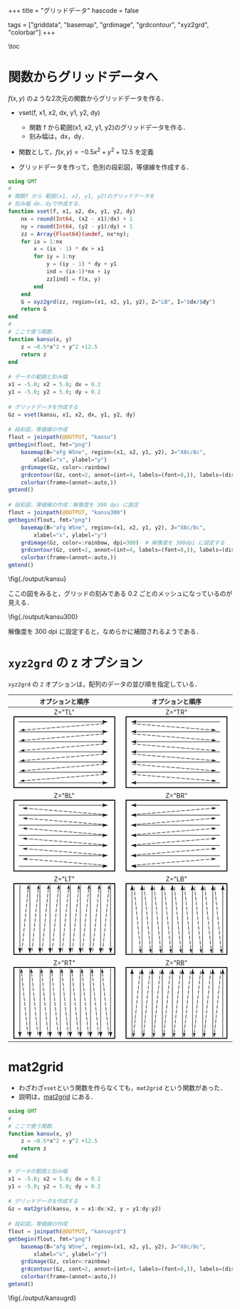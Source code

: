 +++
title = "グリッドデータ"
hascode = false

tags = ["griddata", "basemap", "grdimage", "grdcontour", "xyz2grd", "colorbar"]
+++

\toc

# 関数からグリッドデータへ

$f(x, y)$ のような2次元の関数からグリッドデータを作る．

* vset(f, x1, x2, dx, y1, y2, dy)
  * 関数 f から範囲(x1, x2, y1, y2)のグリッドデータを作る．
  * 刻み幅は，dx，dy．

* 関数として，$f(x,y) = -0.5x^2 + y^2 + 12.5$ を定義
* グリッドデータを作って，色別の段彩図，等値線を作成する．

```julia:./kansu.jl
using GMT
#
# 関数f から 範囲(x1, x2, y1, y2)のグリッドデータを
# 刻み幅 dx，dyで作成する．
function vset(f, x1, x2, dx, y1, y2, dy)
    nx = round(Int64, (x2 - x1)/dx) + 1
    ny = round(Int64, (y2 - y1)/dy) + 1
    zz = Array{Float64}(undef, nx*ny);
    for ix = 1:nx
        x = (ix - 1) * dx + x1
        for iy = 1:ny
            y = (iy - 1) * dy + y1
            ind = (ix-1)*nx + iy
            zz[ind] = f(x, y)
        end
    end
    G = xyz2grd(zz, region=(x1, x2, y1, y2), Z="LB", I="$dx/$dy")
    return G
end
#
# ここで使う関数．
function kansu(x, y)
    z = −0.5*x^2 + y^2 +12.5
    return z
end

# データの範囲と刻み幅
x1 = -5.0; x2 = 5.0; dx = 0.2 
y1 = -5.0; y2 = 5.0; dy = 0.2

# グリッドデータを作成する
Gz = vset(kansu, x1, x2, dx, y1, y2, dy)

# 段彩図，等値線の作成
flout = joinpath(@OUTPUT, "kansu")
gmtbegin(flout, fmt="png")
    basemap(B="afg WSne", region=(x1, x2, y1, y2), J="X8c/8c", 
        xlabel="x", ylabel="y")
    grdimage(Gz, color=:rainbow)
    grdcontour(Gz, cont=2, annot=(int=4, labels=(font=8,)), labels=(dist=4,))
    colorbar(frame=(annot=:auto,))
gmtend()

# 段彩図，等値線の作成：解像度を 300 dpi に設定
flout = joinpath(@OUTPUT, "kansu300")
gmtbegin(flout, fmt="png")
    basemap(B="afg WSne", region=(x1, x2, y1, y2), J="X8c/8c", 
        xlabel="x", ylabel="y")
    grdimage(Gz, color=:rainbow, dpi=300)  # 解像度を 300dpi に設定する
    grdcontour(Gz, cont=2, annot=(int=4, labels=(font=8,)), labels=(dist=4,))
    colorbar(frame=(annot=:auto,))
gmtend()

```
\fig{./output/kansu}

ここの図をみると，グリッドの刻みである 0.2 ごとのメッシュになっているのが見える．

\fig{./output/kansu300}

解像度を 300 dpi に設定すると，なめらかに補間されるようである．

# `xyz2grd` の `Z` オプション

`xyz2grd` の `Z` オプションは，配列のデータの並び順を指定している． 

|オプションと順序|オプションと順序|
|:----:|:----:|
|Z="TL"![Z="TL"](/assets/grd/ztl.gif)|Z="TR"![Z="TR"](/assets/grd/ztr.gif)|
|Z="BL"![Z="BL"](/assets/grd/zbl.gif)|Z="BR"![Z="BR"](/assets/grd/zbr.gif)|
|Z="LT"![Z="LT"](/assets/grd/zlt.gif)|Z="LB"![Z="LB"](/assets/grd/zlb.gif)|
|Z="RT"![Z="RT"](/assets/grd/zrt.gif)|Z="RB"![Z="RB"](/assets/grd/zrb.gif)|

# mat2grid

* わざわざ`vset`という関数を作らなくても，`mat2grid` という関数があった．
* 説明は，[mat2grid](https://www.generic-mapping-tools.org/GMTjl_doc/documentation/utilities/mat2grid/index.html) にある．

```julia:./kansugrd.jl
using GMT
#
# ここで使う関数．
function kansu(x, y)
    z = −0.5*x^2 + y^2 +12.5
    return z
end

# データの範囲と刻み幅
x1 = -5.0; x2 = 5.0; dx = 0.2 
y1 = -5.0; y2 = 5.0; dy = 0.2

# グリッドデータを作成する
Gz = mat2grid(kansu, x = x1:dx:x2, y = y1:dy:y2)

# 段彩図，等値線の作成
flout = joinpath(@OUTPUT, "kansugrd")
gmtbegin(flout, fmt="png")
    basemap(B="afg WSne", region=(x1, x2, y1, y2), J="X8c/8c", 
        xlabel="x", ylabel="y")
    grdimage(Gz, color=:rainbow)
    grdcontour(Gz, cont=2, annot=(int=4, labels=(font=8,)), labels=(dist=4,))
    colorbar(frame=(annot=:auto,))
gmtend()
```

\fig{./output/kansugrd}
